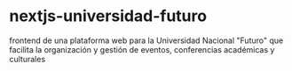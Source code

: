 # nextjs-universidad-futuro
frontend de una plataforma web para la Universidad Nacional "Futuro" que facilita la organización y gestión de eventos, conferencias académicas y culturales
